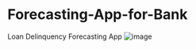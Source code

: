 # Forecasting-App-for-Bank
Loan Delinquency Forecasting App
![image](https://github.com/Artexxx/Forecasting-App-for-Bank/assets/54672403/2f80c78f-59ba-4ee1-ac91-16142b8ca82e)
